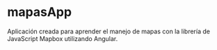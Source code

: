 # mapasApp
Aplicación creada para aprender el manejo de mapas  con la librería de JavaScript Mapbox utilizando Angular.
